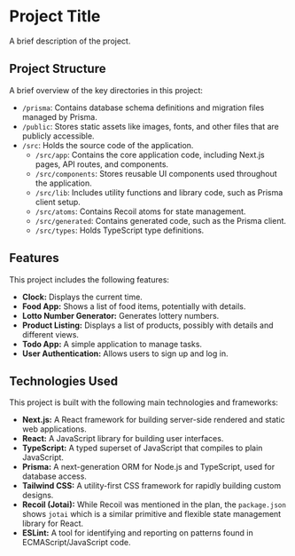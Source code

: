 # Project Title

A brief description of the project.

## Project Structure

A brief overview of the key directories in this project:

- `/prisma`: Contains database schema definitions and migration files managed by Prisma.
- `/public`: Stores static assets like images, fonts, and other files that are publicly accessible.
- `/src`: Holds the source code of the application.
  - `/src/app`: Contains the core application code, including Next.js pages, API routes, and components.
  - `/src/components`: Stores reusable UI components used throughout the application.
  - `/src/lib`: Includes utility functions and library code, such as Prisma client setup.
  - `/src/atoms`: Contains Recoil atoms for state management.
  - `/src/generated`: Contains generated code, such as the Prisma client.
  - `/src/types`: Holds TypeScript type definitions.

## Features

This project includes the following features:

- **Clock:** Displays the current time.
- **Food App:** Shows a list of food items, potentially with details.
- **Lotto Number Generator:** Generates lottery numbers.
- **Product Listing:** Displays a list of products, possibly with details and different views.
- **Todo App:** A simple application to manage tasks.
- **User Authentication:** Allows users to sign up and log in.

## Technologies Used

This project is built with the following main technologies and frameworks:

- **Next.js:** A React framework for building server-side rendered and static web applications.
- **React:** A JavaScript library for building user interfaces.
- **TypeScript:** A typed superset of JavaScript that compiles to plain JavaScript.
- **Prisma:** A next-generation ORM for Node.js and TypeScript, used for database access.
- **Tailwind CSS:** A utility-first CSS framework for rapidly building custom designs.
- **Recoil (Jotai):** While Recoil was mentioned in the plan, the `package.json` shows `jotai` which is a similar primitive and flexible state management library for React.
- **ESLint:** A tool for identifying and reporting on patterns found in ECMAScript/JavaScript code.
